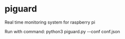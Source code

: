 # piguard
Real time monitoring system for raspberry pi

Run with command:
python3 piguard.py --conf conf.json
